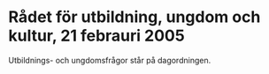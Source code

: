 # Rådet för utbildning, ungdom och kultur, 21 febrauri 2005

Utbildnings\- och ungdomsfrågor står på dagordningen.
